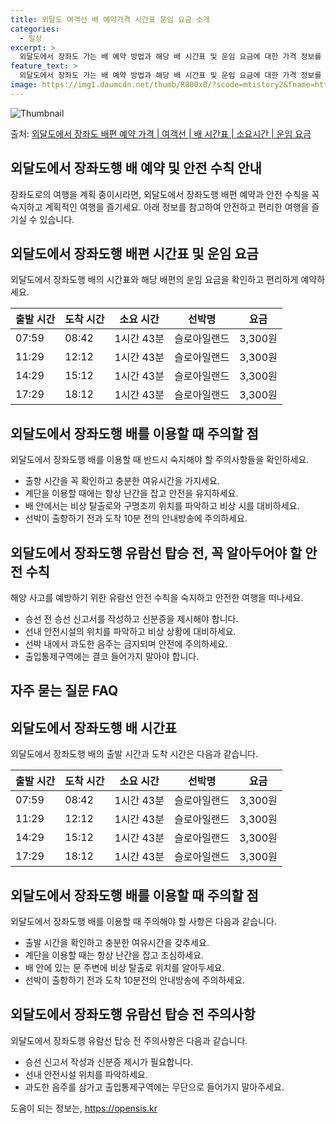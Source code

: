 ```yaml
---
title: 외달도 여객선 배 예약가격 시간표 운임 요금 소개
categories:
  - 일상
excerpt: >
  외달도에서 장좌도 가는 배 예약 방법과 해당 배 시간표 및 운임 요금에 대한 가격 정보를 안내 드리겠습니다. 안전하고 재밋는 장좌도행 여행을 위해 아래 정보 참고하시기 바랍니다. 장좌도행 배편 예약하기 👈 클릭외달도에서 장좌도행 배 시간표출발 시간도착 시간소요 시간선박명요금07:5908:420시간 43분슬로아일랜드3,300원11:2912:120시간 43분슬로아일랜드3,300원14:2915:120시간 43분슬로아일랜드3,300원17:2918:120시간 43분슬로아일랜드3,300원장좌도행 배편 예약하기 👈 클릭외달도에서 장좌도행 여객선 탑승 시 이용수칙외달도에서 장좌도행 배를 이용할 때 안전한 탑승을 위해 꼭 지켜야 할 수칙들을 알아보겠습니다. 중요한 내용: 1) 외달도에서 장좌도행 배 출항시간을 꼭 확인해..
feature_text: >
  외달도에서 장좌도 가는 배 예약 방법과 해당 배 시간표 및 운임 요금에 대한 가격 정보를 안내 드리겠습니다. 안전하고 재밋는 장좌도행 여행을 위해 아래 정보 참고하시기 바랍니다. 장좌도행 배편 예약하기 👈 클릭외달도에서 장좌도행 배 시간표출발 시간도착 시간소요 시간선박명요금07:5908:420시간 43분슬로아일랜드3,300원11:2912:120시간 43분슬로아일랜드3,300원14:2915:120시간 43분슬로아일랜드3,300원17:2918:120시간 43분슬로아일랜드3,300원장좌도행 배편 예약하기 👈 클릭외달도에서 장좌도행 여객선 탑승 시 이용수칙외달도에서 장좌도행 배를 이용할 때 안전한 탑승을 위해 꼭 지켜야 할 수칙들을 알아보겠습니다. 중요한 내용: 1) 외달도에서 장좌도행 배 출항시간을 꼭 확인해..
image: https://img1.daumcdn.net/thumb/R800x0/?scode=mtistory2&fname=https%3A%2F%2Fblog.kakaocdn.net%2Fdn%2FcB9Vkl%2FbtsHANcYEKd%2FKGJ8o2G95ItmqOqV4ewc4k%2Fimg.webp
---
```


![Thumbnail](https://img1.daumcdn.net/thumb/R800x0/?scode=mtistory2&fname=https%3A%2F%2Fblog.kakaocdn.net%2Fdn%2FcB9Vkl%2FbtsHANcYEKd%2FKGJ8o2G95ItmqOqV4ewc4k%2Fimg.webp)

<p>출처: <a href="https://opensis.kr/entry/%EC%99%B8%EB%8B%AC%EB%8F%84%EC%97%90%EC%84%9C-%EC%9E%A5%EC%A2%8C%EB%8F%84-%EB%B0%B0%ED%8E%B8-%EC%98%88%EC%95%BD-%EA%B0%80%EA%B2%A9-%EC%97%AC%EA%B0%9D%EC%84%A0-%EB%B0%B0-%EC%8B%9C%EA%B0%84%ED%91%9C-%EC%86%8C%EC%9A%94%EC%8B%9C%EA%B0%84-%EC%9A%B4%EC%9E%84-%EC%9A%94%EA%B8%88" rel="dofollow">외달도에서 장좌도 배편 예약 가격 | 여객선 | 배 시간표 | 소요시간 | 운임 요금</a> </p>

## 외달도에서 장좌도행 배 예약 및 안전 수칙 안내

장좌도로의 여행을 계획 중이시라면, 외달도에서 장좌도행 배편 예약과 안전 수칙을 꼭 숙지하고 계획적인 여행을 즐기세요. 아래 정보를 참고하여
안전하고 편리한 여행을 즐기실 수 있습니다.

## 외달도에서 장좌도행 배편 시간표 및 운임 요금

외달도에서 장좌도행 배의 시간표와 해당 배편의 운임 요금을 확인하고 편리하게 예약하세요.

**출발 시간** | **도착 시간** | **소요 시간** | **선박명** | **요금**  
---|---|---|---|---  
07:59 | 08:42 | 1시간 43분 | 슬로아일랜드 | 3,300원  
11:29 | 12:12 | 1시간 43분 | 슬로아일랜드 | 3,300원  
14:29 | 15:12 | 1시간 43분 | 슬로아일랜드 | 3,300원  
17:29 | 18:12 | 1시간 43분 | 슬로아일랜드 | 3,300원  
  


## 외달도에서 장좌도행 배를 이용할 때 주의할 점

외달도에서 장좌도행 배를 이용할 때 반드시 숙지해야 할 주의사항들을 확인하세요.

  * 출항 시간을 꼭 확인하고 충분한 여유시간을 가지세요.
  * 계단을 이용할 때에는 항상 난간을 잡고 안전을 유지하세요.
  * 배 안에서는 비상 탈출로와 구명조끼 위치를 파악하고 비상 시를 대비하세요.
  * 선박이 출항하기 전과 도착 10분 전의 안내방송에 주의하세요.



## 외달도에서 장좌도행 유람선 탑승 전, 꼭 알아두어야 할 안전 수칙

해양 사고를 예방하기 위한 유람선 안전 수칙을 숙지하고 안전한 여행을 떠나세요.

  * 승선 전 승선 신고서를 작성하고 신분증을 제시해야 합니다.
  * 선내 안전시설의 위치를 파악하고 비상 상황에 대비하세요.
  * 선박 내에서 과도한 음주는 금지되며 안전에 주의하세요.
  * 출입통제구역에는 결코 들어가지 말아야 합니다.



## 자주 묻는 질문 FAQ

## 외달도에서 장좌도행 배 시간표

외달도에서 장좌도행 배의 출발 시간과 도착 시간은 다음과 같습니다.

**출발 시간** | **도착 시간** | **소요 시간** | **선박명** | **요금**  
---|---|---|---|---  
07:59 | 08:42 | 1시간 43분 | 슬로아일랜드 | 3,300원  
11:29 | 12:12 | 1시간 43분 | 슬로아일랜드 | 3,300원  
14:29 | 15:12 | 1시간 43분 | 슬로아일랜드 | 3,300원  
17:29 | 18:12 | 1시간 43분 | 슬로아일랜드 | 3,300원  
  
## 외달도에서 장좌도행 배를 이용할 때 주의할 점

외달도에서 장좌도행 배를 이용할 때 주의해야 할 사항은 다음과 같습니다.

  * 출발 시간을 확인하고 충분한 여유시간을 갖추세요.
  * 계단을 이용할 때는 항상 난간을 잡고 조심하세요.
  * 배 안에 있는 문 주변에 비상 탈출로 위치를 알아두세요.
  * 선박이 출항하기 전과 도착 10분전의 안내방송에 주의하세요.

## 외달도에서 장좌도행 유람선 탑승 전 주의사항

외달도에서 장좌도행 유람선 탑승 전 주의사항은 다음과 같습니다.

  * 승선 신고서 작성과 신분증 제시가 필요합니다.
  * 선내 안전시설 위치를 파악하세요.
  * 과도한 음주를 삼가고 출입통제구역에는 무단으로 들어가지 말아주세요.



 

도움이 되는 정보는, <a href="https://opensis.kr" rel="dofollow">https://opensis.kr</a>


